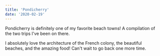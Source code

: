 ```yaml
---
title: 'Pondicherry'
date: '2020-02-19'
---
```


Pondicherry is definitely one of my favorite beach towns! A compilation of the two trips I've been on there.

I absolutely love the architecture of the French colony, the beautiful beaches, and the amazing food! Can't wait to go back one more time.